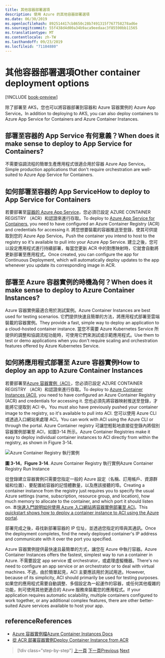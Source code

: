 ```yaml
---
title: 其他容器部署選項
description: 使用 Azure 的其他容器部署選項
ms.date: 06/30/2019
ms.openlocfilehash: 892514417cb8650c28b7491315f767758278ad6e
ms.sourcegitcommit: 55f438d4d00a34b9aca9eedaac3f85590bb11565
ms.translationtype: MT
ms.contentlocale: zh-TW
ms.lasthandoff: 09/23/2019
ms.locfileid: "71184880"
---
```

# <a name="other-container-deployment-options"></a><span data-ttu-id="5da90-103">其他容器部署選項</span><span class="sxs-lookup"><span data-stu-id="5da90-103">Other container deployment options</span></span>

[!INCLUDE [book-preview](../../../includes/book-preview.md)]

<span data-ttu-id="5da90-104">除了部署至 AKS，您也可以將容器部署到容器和 Azure 容器實例的 Azure App Service。</span><span class="sxs-lookup"><span data-stu-id="5da90-104">In addition to deploying to AKS, you can also deploy containers to Azure App Service for Containers and Azure Container Instances.</span></span>

## <a name="when-does-it-make-sense-to-deploy-to-app-service-for-containers"></a><span data-ttu-id="5da90-105">部署至容器的 App Service 有何意義？</span><span class="sxs-lookup"><span data-stu-id="5da90-105">When does it make sense to deploy to App Service for Containers?</span></span>

<span data-ttu-id="5da90-106">不需要協調流程的簡單生產應用程式很適合用於容器 Azure App Service。</span><span class="sxs-lookup"><span data-stu-id="5da90-106">Simple production applications that don't require orchestration are well-suited to Azure App Service for Containers.</span></span>

## <a name="how-to-deploy-to-app-service-for-containers"></a><span data-ttu-id="5da90-107">如何部署至容器的 App Service</span><span class="sxs-lookup"><span data-stu-id="5da90-107">How to deploy to App Service for Containers</span></span>

<span data-ttu-id="5da90-108">若要部署至[容器的 Azure App Service](https://azure.microsoft.com/services/app-service/containers/)，您必須已設定 AZURE CONTAINER REGISTRY （ACR）和認證來進行存取。</span><span class="sxs-lookup"><span data-stu-id="5da90-108">To deploy to [Azure App Service for Containers](https://azure.microsoft.com/services/app-service/containers/), you need to have configured an Azure Container Registry (ACR) and credentials for accessing it.</span></span> <span data-ttu-id="5da90-109">將您想要裝載的容器推送至登錄，使其可供提取到您的 Azure App Service。</span><span class="sxs-lookup"><span data-stu-id="5da90-109">Push the container you intend to host to the registry so it's available to pull into your Azure App Service.</span></span> <span data-ttu-id="5da90-110">建立之後，您可以設定應用程式進行持續部署，每當您更新 ACR 中的對應映射時，它就會自動將更新部署至應用程式。</span><span class="sxs-lookup"><span data-stu-id="5da90-110">Once created, you can configure the app for Continuous Deployment, which will automatically deploy updates to the app whenever you update its corresponding image in ACR.</span></span>

## <a name="when-does-it-make-sense-to-deploy-to-azure-container-instances"></a><span data-ttu-id="5da90-111">部署至 Azure 容器實例的時機為何？</span><span class="sxs-lookup"><span data-stu-id="5da90-111">When does it make sense to deploy to Azure Container Instances?</span></span>

<span data-ttu-id="5da90-112">Azure 容器實例最適合用於測試案例。</span><span class="sxs-lookup"><span data-stu-id="5da90-112">Azure Container Instances are best used for testing scenarios.</span></span> <span data-ttu-id="5da90-113">它們提供快速且簡單的方法，將應用程式部署至雲端裝載的容器實例。</span><span class="sxs-lookup"><span data-stu-id="5da90-113">They provide a fast, simple way to deploy an application to a cloud-hosted container instance.</span></span> <span data-ttu-id="5da90-114">當您不需要 Azure Kubernetes Service 所提供的調整和協調流程功能時，可使用它們來測試或示範應用程式。</span><span class="sxs-lookup"><span data-stu-id="5da90-114">Use them to test or demo applications when you don't require scaling and orchestration features offered by Azure Kubernetes Service.</span></span>

## <a name="how-to-deploy-an-app-to-azure-container-instances"></a><span data-ttu-id="5da90-115">如何將應用程式部署至 Azure 容器實例</span><span class="sxs-lookup"><span data-stu-id="5da90-115">How to deploy an app to Azure Container Instances</span></span>

<span data-ttu-id="5da90-116">若要部署至[Azure 容器實例（ACI）](https://docs.microsoft.com/azure/container-instances/)，您必須已設定 AZURE CONTAINER REGISTRY （ACR）和認證來進行存取。</span><span class="sxs-lookup"><span data-stu-id="5da90-116">To deploy to [Azure Container Instances (ACI)](https://docs.microsoft.com/azure/container-instances/), you need to have configured an Azure Container Registry (ACR) and credentials for accessing it.</span></span> <span data-ttu-id="5da90-117">您也必須先將容器映射推送至登錄，才能將它提取到 ACI 中。</span><span class="sxs-lookup"><span data-stu-id="5da90-117">You must also have previously pushed your container image to the registry, so it's available to pull into ACI.</span></span> <span data-ttu-id="5da90-118">您可以使用 Azure CLI 或透過入口網站來處理 ACI。</span><span class="sxs-lookup"><span data-stu-id="5da90-118">You can work with ACI using the Azure CLI or through the portal.</span></span> <span data-ttu-id="5da90-119">Azure Container registry 可讓您輕鬆地直接從登錄內將個別容器實例部署至 ACI，如圖3-14 所示。</span><span class="sxs-lookup"><span data-stu-id="5da90-119">Azure Container Registries make it easy to deploy individual container instances to ACI directly from within the registry, as shown in Figure 3-14.</span></span>

![Azure Container Registry 執行實例](./media/acr-runinstance-contextmenu.png)

<span data-ttu-id="5da90-121">**圖 3-14**。</span><span class="sxs-lookup"><span data-stu-id="5da90-121">**Figure 3-14**.</span></span> <span data-ttu-id="5da90-122">Azure Container Registry 執行實例</span><span class="sxs-lookup"><span data-stu-id="5da90-122">Azure Container Registry Run Instance</span></span>

<span data-ttu-id="5da90-123">從登錄建立容器實例只需要您指定一般的 Azure 設定（名稱、訂用帳戶、資源群組和位置）、要配置給容器的記憶體數量，以及應該接聽的埠。</span><span class="sxs-lookup"><span data-stu-id="5da90-123">Creating a container instance from the registry just requires you to specify the usual Azure settings (name, subscription, resource group, and location), how much memory to allocate to the container, and which port it should listen on.</span></span> <span data-ttu-id="5da90-124">本[快速入門說明如何使用 Azure 入口網站將容器實例部署至 ACI](https://docs.microsoft.com/azure/container-instances/container-instances-quickstart-portal)。</span><span class="sxs-lookup"><span data-stu-id="5da90-124">This [quickstart shows how to deploy a container instance to ACI using the Azure portal](https://docs.microsoft.com/azure/container-instances/container-instances-quickstart-portal).</span></span>

<span data-ttu-id="5da90-125">部署完成之後，尋找新部署容器的 IP 位址，並透過您指定的埠與其通訊。</span><span class="sxs-lookup"><span data-stu-id="5da90-125">Once the deployment completes, find the newly deployed container's IP address and communicate with it over the port you specified.</span></span>

<span data-ttu-id="5da90-126">Azure 容器實例提供最快速且最簡單的方式，讓您在 Azure 中執行容器。</span><span class="sxs-lookup"><span data-stu-id="5da90-126">Azure Container Instances offers the fastest, simplest way to run a container in Azure.</span></span> <span data-ttu-id="5da90-127">不需要設定 app service 或 orchestrator，或處理虛擬機器。</span><span class="sxs-lookup"><span data-stu-id="5da90-127">There's no need to configure an app service or an orchestrator or to deal with virtual machines.</span></span> <span data-ttu-id="5da90-128">不過，由於簡單起見，ACI 主要應該用於測試用途。</span><span class="sxs-lookup"><span data-stu-id="5da90-128">However, because of its simplicity, ACI should primarily be used for testing purposes.</span></span> <span data-ttu-id="5da90-129">如果您的應用程式需要自動調整、多個設定為一起運作的容器，或任何其他複雜的功能，則可使用其他更適合的 Azure 服務來裝載您的應用程式。</span><span class="sxs-lookup"><span data-stu-id="5da90-129">If your application requires automatic scalability, multiple containers configured to work together, or any additional complex features, there are other better-suited Azure services available to host your app.</span></span>

## <a name="references"></a><span data-ttu-id="5da90-130">reference</span><span class="sxs-lookup"><span data-stu-id="5da90-130">References</span></span>

- [<span data-ttu-id="5da90-131">Azure 容器實例檔</span><span class="sxs-lookup"><span data-stu-id="5da90-131">Azure Container Instances Docs</span></span>](https://docs.microsoft.com/azure/container-instances/)
- [<span data-ttu-id="5da90-132">從 ACR 部署容器實例</span><span class="sxs-lookup"><span data-stu-id="5da90-132">Deploy Container Instance from ACR</span></span>](https://docs.microsoft.com/azure/container-instances/container-instances-using-azure-container-registry#deploy-with-azure-portal)

>[!div class="step-by-step"]
><span data-ttu-id="5da90-133">[上一頁](scale-containers-serverless.md)
>[下一頁](communication-patterns.md)</span><span class="sxs-lookup"><span data-stu-id="5da90-133">[Previous](scale-containers-serverless.md)
[Next](communication-patterns.md)</span></span> <!-- Next Chapter -->
